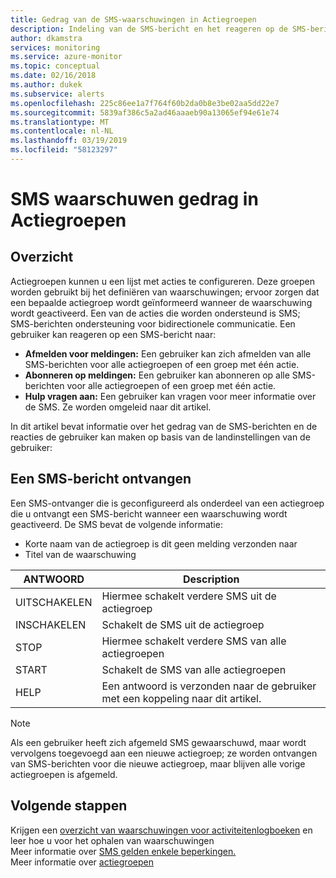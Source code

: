 ```yaml
---
title: Gedrag van de SMS-waarschuwingen in Actiegroepen
description: Indeling van de SMS-bericht en het reageren op de SMS-berichten naar het opzeggen, abonneren of om hulp vragen.
author: dkamstra
services: monitoring
ms.service: azure-monitor
ms.topic: conceptual
ms.date: 02/16/2018
ms.author: dukek
ms.subservice: alerts
ms.openlocfilehash: 225c86ee1a7f764f60b2da0b8e3be02aa5dd22e7
ms.sourcegitcommit: 5839af386c5a2ad46aaaeb90a13065ef94e61e74
ms.translationtype: MT
ms.contentlocale: nl-NL
ms.lasthandoff: 03/19/2019
ms.locfileid: "58123297"
---
```

# <a name="sms-alert-behavior-in-action-groups"></a>SMS waarschuwen gedrag in Actiegroepen
## <a name="overview"></a>Overzicht ##
Actiegroepen kunnen u een lijst met acties te configureren. Deze groepen worden gebruikt bij het definiëren van waarschuwingen; ervoor zorgen dat een bepaalde actiegroep wordt geïnformeerd wanneer de waarschuwing wordt geactiveerd. Een van de acties die worden ondersteund is SMS; SMS-berichten ondersteuning voor bidirectionele communicatie. Een gebruiker kan reageren op een SMS-bericht naar:

- **Afmelden voor meldingen:** Een gebruiker kan zich afmelden van alle SMS-berichten voor alle actiegroepen of een groep met één actie.
- **Abonneren op meldingen:** Een gebruiker kan abonneren op alle SMS-berichten voor alle actiegroepen of een groep met één actie.  
- **Hulp vragen aan:** Een gebruiker kan vragen voor meer informatie over de SMS. Ze worden omgeleid naar dit artikel.

In dit artikel bevat informatie over het gedrag van de SMS-berichten en de reacties de gebruiker kan maken op basis van de landinstellingen van de gebruiker:

## <a name="receiving-an-sms-alert"></a>Een SMS-bericht ontvangen
Een SMS-ontvanger die is geconfigureerd als onderdeel van een actiegroep die u ontvangt een SMS-bericht wanneer een waarschuwing wordt geactiveerd. De SMS bevat de volgende informatie:
* Korte naam van de actiegroep is dit geen melding verzonden naar
* Titel van de waarschuwing

| ANTWOORD | Description |
| ----- | ----------- |
| UITSCHAKELEN <Action Group Short name> | Hiermee schakelt verdere SMS uit de actiegroep |
| INSCHAKELEN <Action Group Short name> | Schakelt de SMS uit de actiegroep |
| STOP | Hiermee schakelt verdere SMS van alle actiegroepen |
| START | Schakelt de SMS van alle actiegroepen |
| HELP | Een antwoord is verzonden naar de gebruiker met een koppeling naar dit artikel. |

>[!NOTE]
>Als een gebruiker heeft zich afgemeld SMS gewaarschuwd, maar wordt vervolgens toegevoegd aan een nieuwe actiegroep; ze worden ontvangen van SMS-berichten voor die nieuwe actiegroep, maar blijven alle vorige actiegroepen is afgemeld.

## <a name="next-steps"></a>Volgende stappen
Krijgen een [overzicht van waarschuwingen voor activiteitenlogboeken](alerts-overview.md) en leer hoe u voor het ophalen van waarschuwingen  
Meer informatie over [SMS gelden enkele beperkingen.](alerts-rate-limiting.md)  
Meer informatie over [actiegroepen](../../azure-monitor/platform/action-groups.md)

